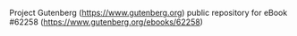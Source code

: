 Project Gutenberg (https://www.gutenberg.org) public repository for eBook #62258 (https://www.gutenberg.org/ebooks/62258)
